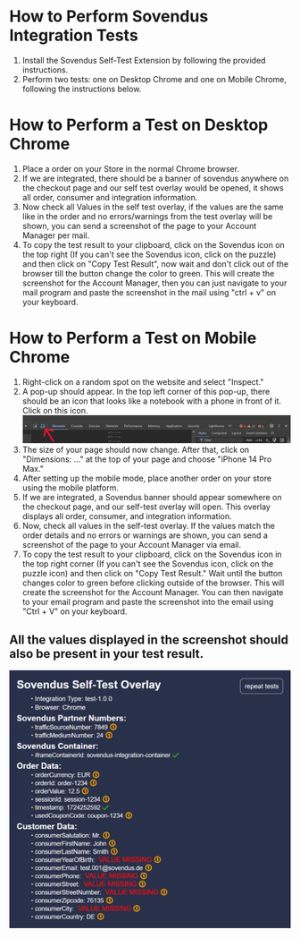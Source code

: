 # How to Perform Sovendus Integration Tests

1. Install the Sovendus Self-Test Extension by following the provided instructions.
2. Perform two tests: one on Desktop Chrome and one on Mobile Chrome, following the instructions below.

# How to Perform a Test on Desktop Chrome

1. Place a order on your Store in the normal Chrome browser.
2. If we are integrated, there should be a banner of sovendus anywhere on the checkout page and our self test overlay would be opened, it shows all order, consumer and integration information.
3. Now check all Values in the self test overlay, if the values are the same like in the order and no errors/warnings from the test overlay will be shown, you can send a screenshot of the page to your Account Manager per mail.
4. To copy the test result to your clipboard, click on the Sovendus icon on the top right (If you can't see the Sovendus icon, click on the puzzle) and then click on "Copy Test Result", now wait and don't click out of the browser till the button change the color to green. This will create the screenshot for the Account Manager, then you can just navigate to your mail program and paste the screenshot in the mail using "ctrl + v" on your keyboard.

# How to Perform a Test on Mobile Chrome

1. Right-click on a random spot on the website and select "Inspect."
2. A pop-up should appear. In the top left corner of this pop-up, there should be an icon that looks like a notebook with a phone in front of it. Click on this icon. ![Mobile symbol image](https://raw.githubusercontent.com/Sovendus-GmbH/Sovendus-Integration-Selftester-Browser-Plugin/main/docs/Mobilesymbol-image.png)
3. The size of your page should now change. After that, click on "Dimensions: ..." at the top of your page and choose "iPhone 14 Pro Max."
4. After setting up the mobile mode, place another order on your store using the mobile platform.
5. If we are integrated, a Sovendus banner should appear somewhere on the checkout page, and our self-test overlay will open. This overlay displays all order, consumer, and integration information.
6. Now, check all values in the self-test overlay. If the values match the order details and no errors or warnings are shown, you can send a screenshot of the page to your Account Manager via email.
7. To copy the test result to your clipboard, click on the Sovendus icon in the top right corner (If you can't see the Sovendus icon, click on the puzzle icon) and then click on "Copy Test Result." Wait until the button changes color to green before clicking outside of the browser. This will create the screenshot for the Account Manager. You can then navigate to your email program and paste the screenshot into the email using "Ctrl + V" on your keyboard.

## All the values displayed in the screenshot should also be present in your test result.
![VN-image](https://raw.githubusercontent.com/Sovendus-GmbH/Sovendus-Integration-Selftester-Browser-Plugin/main/docs/VoucherNetwork.png)

